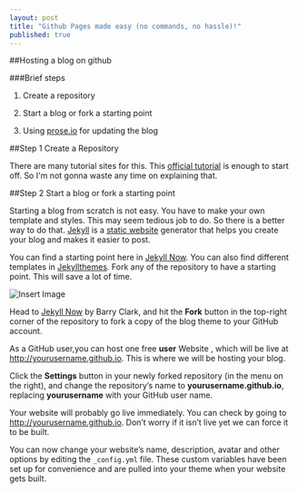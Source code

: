 ```yaml
---
layout: post
title: "Github Pages made easy (no commands, no hassle)!"
published: true
---
```


##Hosting a blog on github

###Brief steps
1. Create a repository

2. Start a blog or fork a starting point

3. Using [prose.io](http://prose.io) for updating the blog


##Step 1 Create a Repository

There are many tutorial sites for this. This [official tutorial](https://help.github.com/articles/create-a-repo/) is enough to start off. So I'm not gonna waste any time on explaining that. 

##Step 2 Start a blog or fork a starting point

Starting a blog from scratch is not easy. You have to make your own template and styles. This may seem tedious job to do. So there is a better way to do that. [Jekyll](http://jekyllrb.com) is a [static website](http://en.wikipedia.org/wiki/Static_web_page) generator that helps you create your blog and makes it easier to post. 


You can find a starting point here in [Jekyll Now](https://github.com/barryclark/jekyll-now). You can also find different templates in [Jekyllthemes](http://jekyllthemes.org). Fork any of the repository to have a starting point. This will save a lot of time.


<img src="https://www.smashingmagazine.com/wp-content/uploads/2014/07/step1.gif" alt="Insert Image">


Head to [Jekyll Now](https://github.com/barryclark/jekyll-now) by Barry Clark, and hit the <b>Fork</b> button in the top-right corner of the repository to fork a copy of the blog theme to your GitHub account.

As a GitHub user,you can host one free <b>user</b> Website , which will be live at http://yourusername.github.io. This is where we will be hosting your blog.

Click the <b>Settings</b> button in your newly forked repository (in the menu on the right), and change the repository’s name to <b>yourusername.github.io</b>, replacing <b>yourusername</b> with your GitHub user name.

Your website will probably go live immediately. You can check by going to http://yourusername.github.io. Don’t worry if it isn’t live yet we can force it to be built.

You can now change your website’s name, description, avatar and other options by editing the <code>_config.yml</code> file. These custom variables have been set up for convenience and are pulled into your theme when your website gets built.
